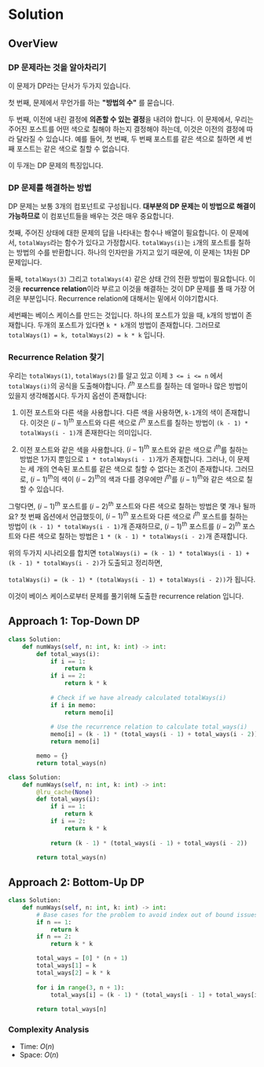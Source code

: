 # Solution

## OverView

### DP 문제라는 것을 알아차리기

이 문제가 DP라는 단서가 두가지 있습니다.

첫 번째, 문제에서 무언가를 하는 **"방법의 수"** 를 묻습니다.

두 번째, 이전에 내린 결정에 **의존할 수 있는 결정**을 내려야 합니다. 이 문제에서, 우리는 주어진 포스트를 어떤 색으로 칠해야 하는지 결정해야 하는데, 이것은 이전의 결정에 따라 달라질 수 있습니다. 예를 들어, 첫 번째, 두 번째 포스트를 같은 색으로 칠하면 세 번째 포스트는 같은 색으로 칠할 수 없습니다.

이 두개는 DP 문제의 특징입니다.

### DP 문제를 해결하는 방법

DP 문제는 보통 3개의 컴포넌트로 구성됩니다. **대부분의 DP 문제는 이 방법으로 해결이 가능하므로** 이 컴포넌트들을 배우는 것은 매우 중요합니다.

첫째, 주어진 상태에 대한 문제의 답을 나타내는 함수나 배열이 필요합니다. 이 문제에서, `totalWays`라는 함수가 있다고 가정합시다. `totalWays(i)`는 `i`개의 포스트를 칠하는 방법의 수를 반환합니다. 하나의 인자만을 가지고 있기 때문에, 이 문제는 1차원 DP 문제입니다.

둘째, `totalWays(3)` 그리고 `totalWays(4)` 같은 상태 간의 전환 방법이 필요합니다. 이것을 **recurrence relation**이라 부르고 이것을 해결하는 것이 DP 문제를 풀 때 가장 어려운 부분입니다. Recurrence relation에 대해서는 밑에서 이야기합시다.

세번째는 베이스 케이스를 만드는 것입니다. 하나의 포스트가 있을 때, `k`개의 방법이 존재합니다. 두개의 포스트가 있다면 `k * k`개의 방법이 존재합니다. 그러므로 `totalWays(1) = k, totalWays(2) = k * k` 입니다.

### Recurrence Relation 찾기

우리는 `totalWays(1)`, `totalWays(2)`를 알고 있고 이제 `3 <= i <= n` 에서 `totalWays(i)`의 공식을 도출해야합니다. $i^{th}$ 포스트를 칠하는 데 얼마나 많은 방법이 있을지 생각해봅시다. 두가지 옵션이 존재합니다:

1. 이전 포스트와 다른 색을 사용합니다. 다른 색을 사용하면, `k-1`개의 색이 존재합니다. 이것은 $(i-1)^{th}$ 포스트와 다른 색으로 $i^{th}$ 포스트를 칠하는 방법이 `(k - 1) * totalWays(i - 1)`개 존재한다는 의미입니다.

2. 이전 포스트와 같은 색을 사용합니다. $(i-1)^{th}$ 포스트와 같은 색으로 $i^{th}$를 칠하는 방법은 1가지 뿐임으로 `1 * totalWays(i - 1)`개가 존재합니다. 그러나, 이 문제는 세 개의 연속된 포스트를 같은 색으로 칠할 수 없다는 조건이 존재합니다. 그러므로, $(i-1)^{th}$의 색이 $(i-2)^{th}$의 색과 다를 경우에만 $i^{th}$를 $(i-1)^{th}$와 같은 색으로 칠할 수 있습니다.

그렇다면, $(i-1)^{th}$ 포스트를 $(i-2)^{th}$ 포스트와 다른 색으로 칠하는 방법은 몇 개나 될까요? 첫 번째 옵션에서 언급했듯이, $(i-1)^{th}$ 포스트와 다른 색으로 $i^{th}$ 포스트를 칠하는 방법이 `(k - 1) * totalWays(i - 1)`개 존재하므로, $(i-1)^{th}$ 포스트를 $(i-2)^{th}$ 포스트와 다른 색으로 칠하는 방법은 `1 * (k - 1) * totalWays(i - 2)`개 존재합니다.

위의 두가지 시나리오를 합치면 `totalWays(i) = (k - 1) * totalWays(i - 1) + (k - 1) * totalWays(i - 2)`가 도출되고 정리하면,

`totalWays(i) = (k - 1) * (totalWays(i - 1) + totalWays(i - 2))`가 됩니다.

이것이 베이스 케이스로부터 문제를 풀기위해 도출한 recurrence relation 입니다.

## Approach 1: Top-Down DP
```python
class Solution:
    def numWays(self, n: int, k: int) -> int:
        def total_ways(i):
            if i == 1:
                return k
            if i == 2:
                return k * k
            
            # Check if we have already calculated totalWays(i)
            if i in memo:
                return memo[i]
            
            # Use the recurrence relation to calculate total_ways(i)
            memo[i] = (k - 1) * (total_ways(i - 1) + total_ways(i - 2))
            return memo[i]

        memo = {}
        return total_ways(n)
```
```python
class Solution:
    def numWays(self, n: int, k: int) -> int:
        @lru_cache(None)
        def total_ways(i):
            if i == 1: 
                return k
            if i == 2: 
                return k * k
            
            return (k - 1) * (total_ways(i - 1) + total_ways(i - 2))
        
        return total_ways(n)
```

## Approach 2: Bottom-Up DP
```python
class Solution:
    def numWays(self, n: int, k: int) -> int:
        # Base cases for the problem to avoid index out of bound issues
        if n == 1:
            return k
        if n == 2:
            return k * k

        total_ways = [0] * (n + 1)
        total_ways[1] = k
        total_ways[2] = k * k
        
        for i in range(3, n + 1):
            total_ways[i] = (k - 1) * (total_ways[i - 1] + total_ways[i - 2])
        
        return total_ways[n]
```

### Complexity Analysis
- Time: $O(n)$
- Space: $O(n)$